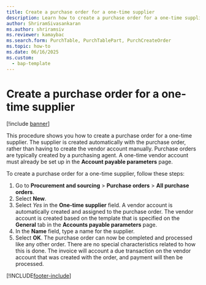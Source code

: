 ```yaml
---
title: Create a purchase order for a one-time supplier
description: Learn how to create a purchase order for a one-time supplier, including an example step-by-step process
author: ShriramSivasankaran
ms.author: shriramsiv
ms.reviewer: kamaybac
ms.search.form: PurchTable, PurchTablePart, PurchCreateOrder  
ms.topic: how-to
ms.date: 06/16/2025
ms.custom: 
  - bap-template
---
```


# Create a purchase order for a one-time supplier

[!include [banner](../../includes/banner.md)]

This procedure shows you how to create a purchase order for a one-time supplier. The supplier is created automatically with the purchase order, rather than having to create the vendor account manually. Purchase orders are typically created by a purchasing agent. A one-time vendor account must already be set up in the **Account payable parameters** page.

To create a purchase order for a one-time supplier, follow these steps:

1. Go to **Procurement and sourcing** \> **Purchase orders** \> **All purchase orders**.
2. Select **New**.
3. Select *Yes* in the **One-time supplier** field. A vendor account is automatically created and assigned to the purchase order. The vendor account is created based on the template that is specified on the **General** tab in the **Accounts payable parameters** page.  
4. In the **Name** field, type a name for the supplier.
5. Select **OK**. The purchase order can now be completed and processed like any other order. There are no special characteristics related to how this is done. The invoice will account a due transaction on the vendor account that was created with the order, and payment will then be processed.

[!INCLUDE[footer-include](../../../includes/footer-banner.md)]
